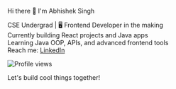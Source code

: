  Hi there 👋 I'm Abhishek Singh

 CSE Undergrad | 🖥️ Frontend Developer in the making  
 Currently building React projects and Java apps  
 Learning Java OOP, APIs, and advanced frontend tools  
 Reach me: [LinkedIn](www.linkedin.com/in/abhishek-singh-26b6b8285) 

  ![Profile views](https://komarev.com/ghpvc/?username=Abhishek2027ymca&label=Profile%20views&color=0e75b6&style=flat)

 Let's build cool things together!

